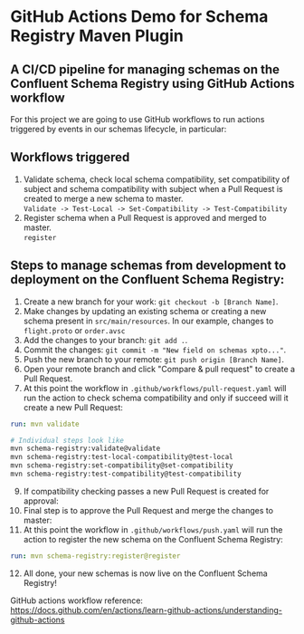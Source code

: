 # GitHub Actions Demo for Schema Registry Maven Plugin

## A CI/CD pipeline for managing schemas on the Confluent Schema Registry using GitHub Actions workflow

For this project we are going to use GitHub workflows to run actions triggered by events in our schemas lifecycle, in particular:
## Workflows triggered

1. Validate schema, check local schema compatibility, set compatibility of subject and schema
   compatibility with subject when a Pull Request is created to merge a new schema to
   master.            
   ```Validate -> Test-Local -> Set-Compatibility -> Test-Compatibility```
2. Register schema when a Pull Request is approved and merged to master.   
   ``` register ```

## Steps to manage schemas from development to deployment on the Confluent Schema Registry:
1. Create a new branch for your work: `git checkout -b [Branch Name]`.
2. Make changes by updating an existing schema or creating a new schema present in `src/main/resources`. In our example, changes to `flight.proto` or `order.avsc`
3. Add the changes to your branch: ``git add .``.
4. Commit the changes: ``git commit -m "New field on schemas xpto..."``.
5. Push the new branch to your remote: ``git push origin [Branch Name]``.
6. Open your remote branch and click "Compare & pull request" to create a Pull Request.
7. At this point the workflow in `.github/workflows/pull-request.yaml` will run the action to check schema compatibility and only if succeed will it create a new Pull Request:

```yml
run: mvn validate
```

```bash
# Individual steps look like
mvn schema-registry:validate@validate 
mvn schema-registry:test-local-compatibility@test-local 
mvn schema-registry:set-compatibility@set-compatibility 
mvn schema-registry:test-compatibility@test-compatibility 
````
9. If compatibility checking passes a new Pull Request is created for approval:
10. Final step is to approve the Pull Request and merge the changes to master:
11. At this point the workflow in `.github/workflows/push.yaml` will run the action to register the new schema on the Confluent Schema Registry:
```yml
run: mvn schema-registry:register@register
```
12. All done, your new schemas is now live on the Confluent Schema Registry!

GitHub actions workflow reference: https://docs.github.com/en/actions/learn-github-actions/understanding-github-actions